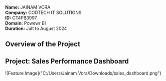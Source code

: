 **Name:** JAINAM VORA<br>
**Company:** CODTECH IT SOLUTIONS<br>
**ID:** CT4PB3997<br>
**Domain:** Powewr BI<br>
**Duration:** Jult to August 2024<br>

## Overview of the Project
## Project: Sales Performance Dashboard
![Feature Image]("C:/Users/Jainam Vora/Downloads/sales_dashboard.png")
